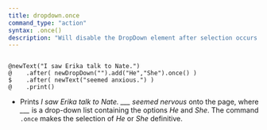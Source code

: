 ```yaml
---
title: dropdown.once
command_type: "action"
syntax: .once()
description: "Will disable the DropDown element after selection occurs."
---
```


<!--more-->

<pre><code class="language-diff-javascript diff-highlight try-true">
@newText("I saw Erika talk to Nate.")
@    .after( newDropDown("").add("He","She").once() )
$    .after( newText("seemed anxious.") )
@    .print()
</code></pre>

+ Prints *I saw Erika talk to Nate. ___ seemed nervous* onto the page, where *___* is a drop-down list containing the options *He* and *She*. The command `.once` makes the selection of *He* or *She* definitive.		
